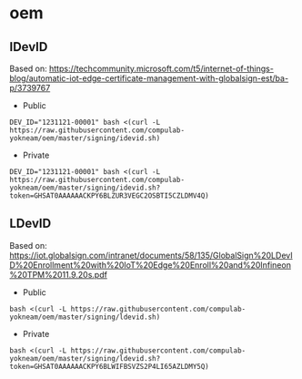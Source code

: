 # oem

## IDevID
Based on: https://techcommunity.microsoft.com/t5/internet-of-things-blog/automatic-iot-edge-certificate-management-with-globalsign-est/ba-p/3739767
* Public
```
DEV_ID="1231121-00001" bash <(curl -L https://raw.githubusercontent.com/compulab-yokneam/oem/master/signing/idevid.sh)
```

* Private
```
DEV_ID="1231121-00001" bash <(curl -L https://raw.githubusercontent.com/compulab-yokneam/oem/master/signing/idevid.sh?token=GHSAT0AAAAAACKPY6BLZUR3VEGC2OSBTI5CZLDMV4Q)
```

## LDevID
Based on: https://iot.globalsign.com/intranet/documents/58/135/GlobalSign%20LDevID%20Enrollment%20with%20IoT%20Edge%20Enroll%20and%20Infineon%20TPM%2011.9.20s.pdf

* Public
```
bash <(curl -L https://raw.githubusercontent.com/compulab-yokneam/oem/master/signing/ldevid.sh)
```

* Private
```
bash <(curl -L https://raw.githubusercontent.com/compulab-yokneam/oem/master/signing/ldevid.sh?token=GHSAT0AAAAAACKPY6BLWIFBSVZS2P4LI65AZLDMY5Q)
```
